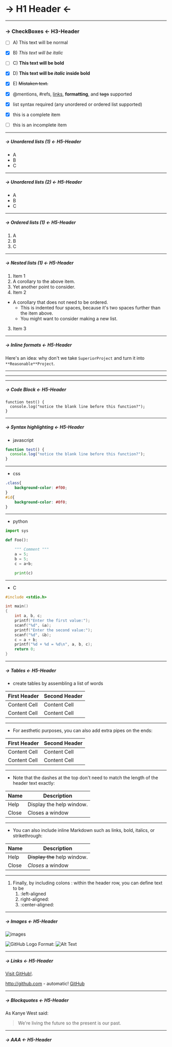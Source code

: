 # -> H1 Header <-

----
### -> CheckBoxes <- H3-Header

- [ ] A) This text will be normal
- [x] B) *This text will be italic*
- [ ] C) **This text will be bold**
- [x] D) **This text will be _italic_ inside bold**
- [x] E) ~~Mistaken text.~~

- [x] @mentions, #refs, [links](), **formatting**, and <del>tags</del> supported
- [x] list syntax required (any unordered or ordered list supported)
- [x] this is a complete item
- [ ] this is an incomplete item

----
##### -> Unordered lists (1) <- H5-Header

* A
* B
* C

----
##### -> Unordered lists (2) <- H5-Header

- A
- B
- C

----
##### -> Ordered lists (1) <- H5-Header

1. A
2. B
3. C

----
##### -> Nested lists (1) <- H5-Header

1. Item 1
  1. A corollary to the above item.
  2. Yet another point to consider.
2. Item 2
  * A corollary that does not need to be ordered.
    * This is indented four spaces, because it's two spaces further than the item above.
    * You might want to consider making a new list.
3. Item 3

----
##### -> Inline formats <- H5-Header

Here's an idea: why don't we take `SuperiorProject` and turn it into `**Reasonable**Project`.

----
----
----
##### -> Code Block <- H5-Header

```
function test() {
  console.log("notice the blank line before this function?");
}
```
----
##### -> Syntax highlighting <- H5-Header

* javascript

```javascript
function test() {
  console.log("notice the blank line before this function?");
}
```
----
* css

```css
.class{
    background-color: #f00;
}
#id{
    background-color: #0f0;
}

```
----
* python

```python
import sys

def Foo():

    """ Comment """
    a = 5;
    b = 5;
    c = a+b;

    print(c)


```
----
* C

```c
#include <stdio.h>

int main()
{
    int a, b, c;
    printf("Enter the first value:");
    scanf("%d", &a);
    printf("Enter the second value:");
    scanf("%d", &b);
    c = a + b;
    printf("%d + %d = %d\n", a, b, c);
    return 0;
}

```
----
##### -> Tables <- H5-Header

* create tables by assembling a list of words

First Header  | Second Header
------------- | -------------
Content Cell  | Content Cell
Content Cell  | Content Cell

----
* For aesthetic purposes, you can also add extra pipes on the ends:

| First Header  | Second Header |
| ------------- | ------------- |
| Content Cell  | Content Cell  |
| Content Cell  | Content Cell  |

----
* Note that the dashes at the top don't need to match the length of the header text exactly:

| Name | Description          |
| ------------- | ----------- |
| Help      | Display the help window.|
| Close     | Closes a window     |

----
* You can also include inline Markdown such as links, bold, italics, or strikethrough:

| Name | Description          |
| ------------- | ----------- |
| Help      | ~~Display the~~ help window.|
| Close     | _Closes_ a window     |

----
1. Finally, by including colons : within the header row, you can define text to be 
    1.  :left-aligned 
    2.  right-aligned:
    3.  :center-aligned:

----
##### -> Images <- H5-Header

![images](http://www.spongebob-spiele.net/images/spongebob.png)

![GitHub Logo](/images/logo.png)
Format: ![Alt Text](url)

----
##### -> Links <- H5-Header

[Visit GitHub!](https://www.github.com).

http://github.com - automatic!
[GitHub](http://github.com)

----
##### -> Blockquotes <- H5-Header

As Kanye West said:

> We're living the future so
> the present is our past.

----
##### -> AAA <- H5-Header




